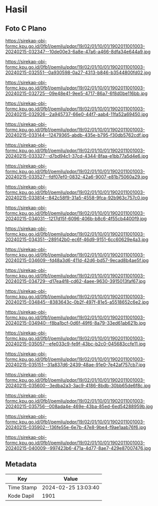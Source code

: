 # Hasil

## Foto C Plano

https://sirekap-obj-formc.kpu.go.id/0fb1/pemilu/pdpr/19/02/01/10/01/1902011001003-20240215-032347--10de00e3-6a8e-47a6-a466-8dfa34e644a9.jpg

https://sirekap-obj-formc.kpu.go.id/0fb1/pemilu/pdpr/19/02/01/10/01/1902011001003-20240215-032551--0a930598-0a27-4313-b846-b3544800fd02.jpg

https://sirekap-obj-formc.kpu.go.id/0fb1/pemilu/pdpr/19/02/01/10/01/1902011001003-20240215-032725--09e48e41-9ee5-4717-86a7-6f8d0be116bb.jpg

https://sirekap-obj-formc.kpu.go.id/0fb1/pemilu/pdpr/19/02/01/10/01/1902011001003-20240215-032926--2a945737-66e0-44f7-aab4-11fa52a69450.jpg

https://sirekap-obj-formc.kpu.go.id/0fb1/pemilu/pdpr/19/02/01/10/01/1902011001003-20240215-033144--12479365-abdb-435e-b795-f30db5762cdf.jpg

https://sirekap-obj-formc.kpu.go.id/0fb1/pemilu/pdpr/19/02/01/10/01/1902011001003-20240215-033327--d7bd94c1-37cd-4344-8faa-e1bb77a5d4e6.jpg

https://sirekap-obj-formc.kpu.go.id/0fb1/pemilu/pdpr/19/02/01/10/01/1902011001003-20240215-033527--fdf07ef0-0832-42a6-9007-e81b75060a29.jpg

https://sirekap-obj-formc.kpu.go.id/0fb1/pemilu/pdpr/19/02/01/10/01/1902011001003-20240215-033814--842c58f9-31a5-4558-9fca-92b963c757c0.jpg

https://sirekap-obj-formc.kpu.go.id/0fb1/pemilu/pdpr/19/02/01/10/01/1902011001003-20240215-034031--1217d15f-6096-406b-b8c6-4f55cb4400f9.jpg

https://sirekap-obj-formc.kpu.go.id/0fb1/pemilu/pdpr/19/02/01/10/01/1902011001003-20240215-034351--289142b0-ec6f-46d9-9151-6cc60629e4a3.jpg

https://sirekap-obj-formc.kpu.go.id/0fb1/pemilu/pdpr/19/02/01/10/01/1902011001003-20240215-034609--fd48a3d6-411d-42d6-bd57-9ecad8b4ae5f.jpg

https://sirekap-obj-formc.kpu.go.id/0fb1/pemilu/pdpr/19/02/01/10/01/1902011001003-20240215-034729--d17ea4f8-cd62-4aee-9630-3915013faf67.jpg

https://sirekap-obj-formc.kpu.go.id/0fb1/pemilu/pdpr/19/02/01/10/01/1902011001003-20240215-034845--8383643c-0b2f-497f-81e5-a5518652c6e2.jpg

https://sirekap-obj-formc.kpu.go.id/0fb1/pemilu/pdpr/19/02/01/10/01/1902011001003-20240215-034940--f8ba1bcf-0d6f-49f6-8a79-33ed61ab621b.jpg

https://sirekap-obj-formc.kpu.go.id/0fb1/pemilu/pdpr/19/02/01/10/01/1902011001003-20240215-035057--efe033c9-fe9f-43bc-b2c0-045683ccfe11.jpg

https://sirekap-obj-formc.kpu.go.id/0fb1/pemilu/pdpr/19/02/01/10/01/1902011001003-20240215-035151--31a837d6-2439-48ae-91e0-7e42af757cb7.jpg

https://sirekap-obj-formc.kpu.go.id/0fb1/pemilu/pdpr/19/02/01/10/01/1902011001003-20240215-035600--3edba2a3-3ac9-4186-8bdb-30bb65de6f8c.jpg

https://sirekap-obj-formc.kpu.go.id/0fb1/pemilu/pdpr/19/02/01/10/01/1902011001003-20240215-035756--008ada4e-469e-43ba-85ed-6ed54288959b.jpg

https://sirekap-obj-formc.kpu.go.id/0fb1/pemilu/pdpr/19/02/01/10/01/1902011001003-20240215-035902--136fe55e-6e7b-47e8-9be4-f9ae1aab76f6.jpg

https://sirekap-obj-formc.kpu.go.id/0fb1/pemilu/pdpr/19/02/01/10/01/1902011001003-20240215-040009--997423b6-471a-4d77-8ae7-429e87007476.jpg


## Metadata

| Key        | Value               |
| ---------- | ------------------- |
| Time Stamp | 2024-02-25 13:03:40 |
| Kode Dapil | 1901                |



